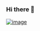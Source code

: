 ### Hi there 👋
[![image](https://user-images.githubusercontent.com/45429645/225321929-d26e75bd-8f45-4c35-a775-d3770d8c3abd.png)](https://media.tenor.com/NZqiUoAnAFsAAAAC/cat-computer.gif)

<!--
**ermii42/ermii42** is a ✨ _special_ ✨ repository because its `README.md` (this file) appears on your GitHub profile.

Here are some ideas to get you started:

- 🔭 I’m currently working on ...
- 🌱 I’m currently learning ...
- 👯 I’m looking to collaborate on ...
- 🤔 I’m looking for help with ...
- 💬 Ask me about ...
- 📫 How to reach me: ...
- 😄 Pronouns: ...
- ⚡ Fun fact: ...
-->
